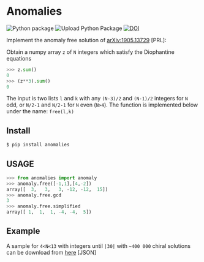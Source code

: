 # Anomalies

![Python package](https://github.com/restrepo/anomalies/workflows/Python%20package/badge.svg)
![Upload Python Package](https://github.com/restrepo/anomalies/workflows/Upload%20Python%20Package/badge.svg)
[![DOI](https://zenodo.org/badge/DOI/10.5281/zenodo.5526558.svg)](https://doi.org/10.5281/zenodo.5526558)

Implement the anomaly free solution of  [arXiv:1905.13729](https://arxiv.org/abs/1905.13729) [PRL]:

Obtain a numpy array `z` of `N` integers which satisfy the Diophantine equations
```python
>>> z.sum()
0
>>> (z**3).sum()
0
```
The input is two lists `l` and `k` with any `(N-3)/2` and `(N-1)/2` integers for `N` odd, or `N/2-1` and `N/2-1` for `N` even (`N>4`).
The function is implemented below under the name: `free(l,k)`

## Install
```bash
$ pip install anomalies
```
## USAGE
```python
>>> from anomalies import anomaly
>>> anomaly.free([-1,1],[4,-2])
array([  3,   3,   3, -12, -12,  15])
>>> anomaly.free.gcd
3
>>> anomaly.free.simplified
array([ 1,  1,  1, -4, -4,  5])
```

## Example
A sample for `4<N<13` with integers until `|30|` with `~400 000` chiral solutions can be download from [here](https://github.com/restrepo/anomaly/raw/main/solutions.json.gz) [JSON]
